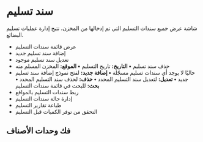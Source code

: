 # سند تسليم
شاشة عرض جميع سندات التسليم التي تم إدخالها من المخزن، تتيح إدارة عمليات
تسليم البضائع.
- عرض قائمة سندات التسليم
- إضافة سند تسليم جديد
- تعديل سند تسليم موجود
- حذف سند تسليم
**• التاريخ:** تاريخ التسليم
**• الموقع:** المخزن المسلم منه
- حاليًا لا يوجد أي سندات تسليم مسجّلة 
**• إضافة جديد:** لفتح نموذج إضافة سند تسليم جديد
**• تعديل:** لتعديل سند التسليم المحدد
**• حذف:** لحذف سند التسليم المحدد
**• بحث:** للبحث في قائمة سندات التسليم
- ربط سندات التسليم بالمواقع
- إدارة حالة سندات التسليم
- طباعة تقارير التسليم
- التحقق من توفر الكميات قبل التسليم
## فك وحدات الأصناف
